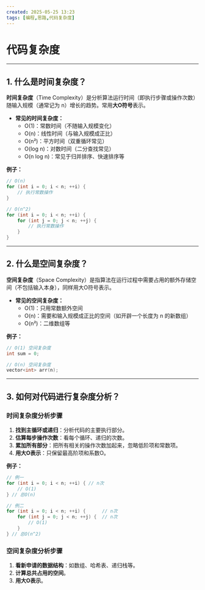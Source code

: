 ```yaml
---
created: 2025-05-25 13:23
tags: [编程,思路,代码复杂度]
---
```


# 代码复杂度

---

## 1. 什么是时间复杂度？

**时间复杂度**（Time Complexity）是分析算法运行时间（即执行步骤或操作次数）随输入规模（通常记为 n）增长的趋势。常用**大O符号**表示。

- **常见的时间复杂度：**
  - O(1)：常数时间（不随输入规模变化）
  - O(n)：线性时间（与输入规模成正比）
  - O(n²)：平方时间（双重循环常见）
  - O(log n)：对数时间（二分查找常见）
  - O(n log n)：常见于归并排序、快速排序等

**例子：**
```cpp
// O(n)
for (int i = 0; i < n; ++i) {
    // 执行常数操作
}

// O(n^2)
for (int i = 0; i < n; ++i) {
    for (int j = 0; j < n; ++j) {
        // 执行常数操作
    }
}
```

---

## 2. 什么是空间复杂度？

**空间复杂度**（Space Complexity）是指算法在运行过程中需要占用的额外存储空间（不包括输入本身），同样用大O符号表示。

- **常见的空间复杂度：**
  - O(1)：只用常数额外空间
  - O(n)：需要和输入规模成正比的空间（如开辟一个长度为 n 的新数组）
  - O(n²)：二维数组等

**例子：**
```cpp
// O(1) 空间复杂度
int sum = 0;

// O(n) 空间复杂度
vector<int> arr(n);
```

---

## 3. 如何对代码进行复杂度分析？

### 时间复杂度分析步骤
1. **找到主循环或递归**：分析代码的主要执行部分。
2. **估算每步操作次数**：看每个循环、递归的次数。
3. **累加所有部分**：把所有相关的操作次数加起来，忽略低阶项和常数项。
4. **用大O表示**：只保留最高阶项和系数O。

**例子：**
```cpp
// 例一
for (int i = 0; i < n; ++i) { // n次
    // O(1)
} // 总O(n)

// 例二
for (int i = 0; i < n; ++i) {      // n次
    for (int j = 0; j < n; ++j) {  // n次
        // O(1)
    }
} // 总O(n^2)
```

### 空间复杂度分析步骤
1. **看新申请的数据结构**：如数组、哈希表、递归栈等。
2. **计算总共占用的空间**。
3. **用大O表示**。
